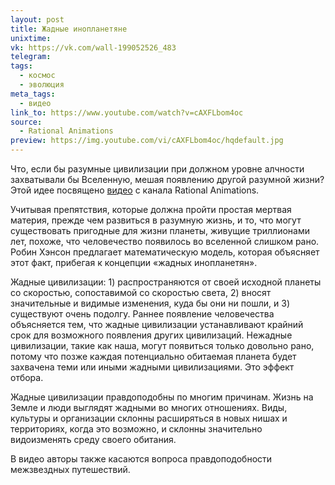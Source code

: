 ```yaml
---
layout: post
title: Жадные инопланетяне
unixtime: 
vk: https://vk.com/wall-199052526_483
telegram: 
tags:
  - космос
  - эволюция
meta_tags:
  - видео
link_to: https://www.youtube.com/watch?v=cAXFLbom4oc
source:
  - Rational Animations
preview: https://img.youtube.com/vi/cAXFLbom4oc/hqdefault.jpg
---
```

Что, если бы разумные цивилизации при должном уровне алчности захватывали бы Вселенную, мешая появлению другой разумной жизни? Этой идее посвящено [видео](https://www.youtube.com/watch?v=cAXFLbom4oc) с канала Rational Animations.  

Учитывая препятствия, которые должна пройти простая мертвая материя, прежде чем развиться в разумную жизнь, и то, что могут существовать пригодные для жизни планеты, живущие триллионами лет, похоже, что человечество появилось во вселенной слишком рано. Робин Хэнсон предлагает математическую модель, которая объясняет этот факт, прибегая к концепции «жадных инопланетян».

Жадные цивилизации: 1) распространяются от своей исходной планеты со скоростью, сопоставимой со скоростью света, 2) вносят значительные и видимые изменения, куда бы они ни пошли, и 3) существуют очень подолгу. Раннее появление человечества объясняется тем, что жадные цивилизации устанавливают крайний срок для возможного появления других цивилизаций. Нежадные цивилизации, такие как наша, могут появиться только довольно рано, потому что позже каждая потенциально обитаемая планета будет захвачена теми или иными жадными цивилизациями. Это эффект отбора.

Жадные цивилизации правдоподобны по многим причинам. Жизнь на Земле и люди выглядят жадными во многих отношениях. Виды, культуры и организации склонны расширяться в новых нишах и территориях, когда это возможно, и склонны значительно видоизменять среду своего обитания.

В видео авторы также касаются вопроса правдоподобности межзвездных путешествий.